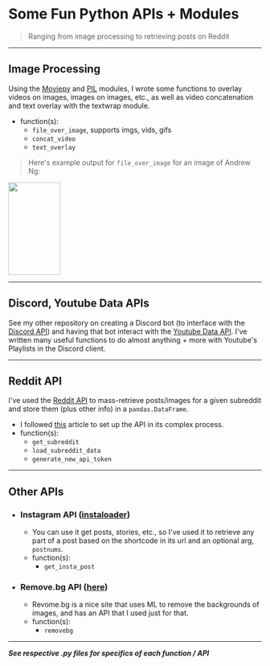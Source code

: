 # Some Fun Python APIs + Modules

> Ranging from image processing to retrieving posts on Reddit
---
## Image Processing

Using the [Moviepy](https://moviepy.readthedocs.io/en/latest/) and [PIL](https://pillow.readthedocs.io/en/stable/) modules, I wrote some functions to overlay videos on images, images on images, etc., as well as video concatenation and text overlay with the textwrap module.
- function(s):
  - `file_over_image`, supports imgs, vids, gifs
  - `concat_video`
  - `text_overlay`
>Here's example output for `file_over_image` for an image of Andrew Ng:

<img src="https://user-images.githubusercontent.com/69357099/132138683-8378b1d7-8073-46c5-ab5b-579772f88fb5.png" width="103" height="184">

---
## Discord, Youtube Data APIs

See my other repository on creating a Discord bot (to interface with the [Discord API](https://discordpy.readthedocs.io/en/stable/api.html)) and having that bot interact with the [Youtube Data API](https://developers.google.com/youtube/v3). I've written many useful functions to do almost anything + more with Youtube's Playlists in the Discord client.

---
## Reddit API

I've used the [Reddit API](https://www.reddit.com/dev/api/) to mass-retrieve posts/images for a given subreddit and store them (plus other info) in a `pandas.DataFrame`.
- I followed [this](https://towardsdatascience.com/how-to-use-the-reddit-api-in-python-5e05ddfd1e5c) article to set up the API in its complex process.
- function(s):
  - `get_subreddit`
  - `load_subreddit_data`
  - `generate_new_api_token`

---
## Other APIs

- ### Instagram API ([instaloader](https://instaloader.github.io))
  - You can use it get posts, stories, etc., so I've used it to retrieve any part of a post based on the shortcode in its url and an optional arg, `postnums`.
  - function(s):
    - `get_insta_post`


- ### Remove.bg API ([here](https://www.remove.bg/api#remove-background))
  - Revome.bg is a nice site that uses ML to remove the backgrounds of images, and has an API that I used just for that.
  - function(s):
    - `removebg`
    
---

***See respective .py files for specifics of each function / API***
